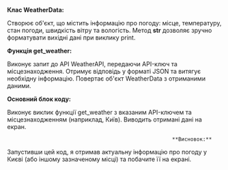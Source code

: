 **Клас WeatherData:**

Створює об'єкт, що містить інформацію про погоду: місце, температуру, стан погоди, швидкість вітру та вологість.
Метод __str__ дозволяє зручно форматувати вихідні дані при виклику print.

**Функція get_weather:**

Виконує запит до API WeatherAPI, передаючи API-ключ та місцезнаходження.
Отримує відповідь у форматі JSON та витягує необхідну інформацію.
Повертає об'єкт WeatherData з отриманими даними.

**Основний блок коду:**

Виконує виклик функції get_weather з вказаним API-ключем та місцезнаходженням (наприклад, Київ).
Виводить отримані дані на екран.

                                                          **Висновок:**

Запустивши цей код, я отримав актуальну інформацію про погоду у Києві (або іншому зазначеному місці) та побачите її на екрані.
